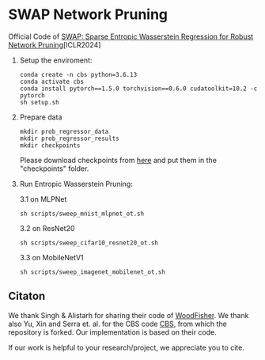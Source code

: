 # SWAP Network Pruning
Official Code of [SWAP: Sparse Entropic Wasserstein Regression for Robust Network Pruning](https://arxiv.org/abs/2310.04918)[ICLR2024]

1. Setup the enviroment:
    ```
    conda create -n cbs python=3.6.13
    conda activate cbs
    conda install pytorch==1.5.0 torchvision==0.6.0 cudatoolkit=10.2 -c pytorch
    sh setup.sh
    
    ```
2. Prepare data
    ```
    mkdir prob_regressor_data
    mkdir prob_regressor_results
    mkdir checkpoints
    ```
    Please download checkpoints from [here](https://drive.google.com/drive/folders/18ix239cy261ug_IGZbhtYKPzkkniTyee?usp=sharing) and put them in the "checkpoints" folder. 

3. Run Entropic Wasserstein Pruning:
   
   3.1 on MLPNet
   ```
   sh scripts/sweep_mnist_mlpnet_ot.sh
   ```
   3.2 on ResNet20
   ```
   sh scripts/sweep_cifar10_resnet20_ot.sh
   ```
   3.3 on MobileNetV1
   ```
   sh scripts/sweep_imagenet_mobilenet_ot.sh
   ```
   

## Citaton
We thank Singh & Alistarh for sharing their code of [WoodFisher](https://github.com/IST-DASLab/WoodFisher). We thank also Yu, Xin and Serra et. al. for the CBS code [CBS](https://github.com/yuxwind/cbs), from which the repository is forked. Our implementation is based on their code. 

If our work is helpful to your research/project, we appreciate you to cite.
